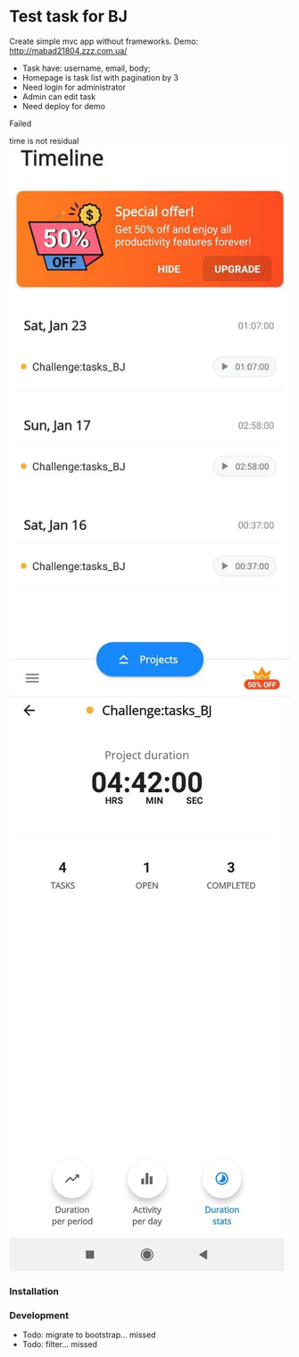 # Test task for BJ


Create simple mvc app without frameworks.
Demo: http://mabad21804.zzz.com.ua/


  - Task have: username, email, body;
  - Homepage is task list with pagination by 3
  - Need login for administrator
  - Admin can edit task
  - Need deploy for demo

Failed

time is not residual
![alt text](photo_1.jpg "time1")
![alt text](photo_2.jpg "time2")

### Installation

### Development
- Todo: migrate to bootstrap... missed
- Todo: filter... missed
